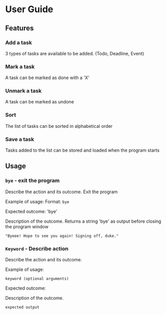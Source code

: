 # User Guide

## Features 

### Add a task

3 types of tasks are available to be added. (Todo, Deadline, Event)

### Mark a task

A task can be marked as done with a 'X'

### Unmark a task

A task can be marked as undone

### Sort
The list of tasks can be sorted in alphabetical order

### Save a task
Tasks added to the list can be stored and loaded when the program starts

## Usage

### `bye` - exit the program


Describe the action and its outcome.
Exit the program 

Example of usage: 
Format: 
`bye`

Expected outcome:
'bye'

Description of the outcome.
Returns a string 'bye' as output before closing the program window

```
"Byeee! Hope to see you again! Signing off, duke."
```

### `Keyword` - Describe action

Describe the action and its outcome.

Example of usage: 

`keyword (optional arguments)`

Expected outcome:

Description of the outcome.

```
expected output
```

